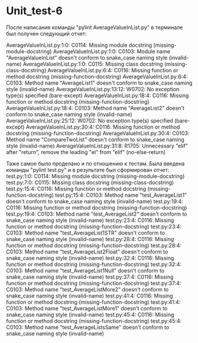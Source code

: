 # Unit_test-6
После написания команды "pylint AverageValueInList.py" в терминале был получен следующий отчет:

AverageValueInList.py:1:0: C0114: Missing module docstring (missing-module-docstring)
AverageValueInList.py:1:0: C0103: Module name "AverageValueInList" doesn't conform to snake_case naming style (invalid-name)
AverageValueInList.py:1:0: C0115: Missing class docstring (missing-class-docstring)
AverageValueInList.py:6:4: C0116: Missing function or method docstring (missing-function-docstring)
AverageValueInList.py:6:4: C0103: Method name "AverageList1" doesn't conform to snake_case naming style (invalid-name)
AverageValueInList.py:13:12: W0702: No exception type(s) specified (bare-except)
AverageValueInList.py:18:4: C0116: Missing function or method docstring (missing-function-docstring)
AverageValueInList.py:18:4: C0103: Method name "AverageList2" doesn't conform to snake_case naming style (invalid-name)
AverageValueInList.py:25:12: W0702: No exception type(s) specified (bare-except)
AverageValueInList.py:30:4: C0116: Missing function or method docstring (missing-function-docstring)
AverageValueInList.py:30:4: C0103: Method name "CompareTwoList" doesn't conform to snake_case naming style (invalid-name)
AverageValueInList.py:31:8: R1705: Unnecessary "elif" after "return", remove the leading "el" from "elif" (no-else-return)


Таже самое было проделано и по отношению к тестам. Была введена команды "pylint test.py" и в результате был сформирован отчет:
test.py:1:0: C0114: Missing module docstring (missing-module-docstring)
test.py:7:0: C0115: Missing class docstring (missing-class-docstring)
test.py:15:4: C0116: Missing function or method docstring (missing-function-docstring)
test.py:15:4: C0103: Method name "test_AverageList1" doesn't conform to snake_case naming style (invalid-name)
test.py:19:4: C0116: Missing function or method docstring (missing-function-docstring)
test.py:19:4: C0103: Method name "test_AverageList2" doesn't conform to snake_case naming style (invalid-name)
test.py:23:4: C0116: Missing function or method docstring (missing-function-docstring)
test.py:23:4: C0103: Method name "test_AverageList1STR" doesn't conform to snake_case naming style (invalid-name)
test.py:28:4: C0116: Missing function or method docstring (missing-function-docstring)
test.py:28:4: C0103: Method name "test_AverageList2Float" doesn't conform to snake_case naming style (invalid-name)
test.py:32:4: C0116: Missing function or method docstring (missing-function-docstring)
test.py:32:4: C0103: Method name "test_AverageList1Null" doesn't conform to snake_case naming style (invalid-name)
test.py:37:4: C0116: Missing function or method docstring (missing-function-docstring)
test.py:37:4: C0103: Method name "test_AverageListMore2" doesn't conform to snake_case naming style (invalid-name)
test.py:41:4: C0116: Missing function or method docstring (missing-function-docstring)
test.py:41:4: C0103: Method name "test_AverageListMore1" doesn't conform to snake_case naming style (invalid-name)
test.py:45:4: C0116: Missing function or method docstring (missing-function-docstring)
test.py:45:4: C0103: Method name "test_AverageListsSame" doesn't conform to snake_case naming style (invalid-name)